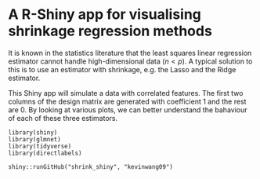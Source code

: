 # A R-Shiny app for visualising shrinkage regression methods 

It is known in the statistics literature that the least squares linear regression estimator cannot handle high-dimensional data ($n < p$). A typical solution to this is to use an estimator with shrinkage, e.g. the Lasso and the Ridge estimator.

This Shiny app will simulate a data with correlated features. The first two columns of the design matrix are generated with coefficient 1 and the rest are 0. By looking at various plots, we can better understand the bahaviour of each of these three estimators. 


```
library(shiny)
library(glmnet)
library(tidyverse)
library(directlabels)

shiny::runGitHub("shrink_shiny", "kevinwang09")
```